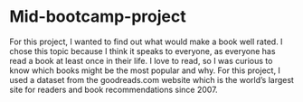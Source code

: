 # Mid-bootcamp-project

For this project, I wanted to find out what would make a book well rated.
I chose this topic because I think it speaks to everyone, as everyone has read a book at least once in their life. I love to read, so I was curious to know which books might be the most popular and why.
For this project, I used a dataset from the goodreads.com website which is the world’s largest site for readers and book recommendations since 2007.
